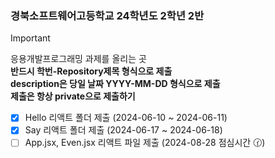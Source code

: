### 경북소프트웨어고등학교 24학년도 2학년 2반

> [!important]   
> 응용개발프로그래밍 과제를 올리는 곳 </br>
> **반드시 학번-Repository제목 형식으로 제출** </br>
> **description은 당일 날짜 YYYY-MM-DD 형식으로 제출** </br>
> **제출은 항상 private으로 제출하기**

- [X] Hello 리액트 폴더 제출 (2024-06-10 ~ 2024-06-11)
- [X] Say 리액트 폴더 제출 (2024-06-17 ~ 2024-06-18)
- [ ] App.jsx, Even.jsx 리액트 파일 제출 (2024-08-28 점심시간 🕜)
